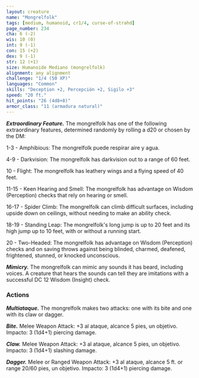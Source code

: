 ```yaml
---
layout: creature
name: "Mongrelfolk"
tags: [medium, humanoid, cr1/4, curse-of-strahd]
page_number: 234
cha: 6 (-2)
wis: 10 (0)
int: 9 (-1)
con: 15 (+2)
dex: 9 (-1)
str: 12 (+1)
size: Humanoide Mediano (mongrelfolk)
alignment: any alignment
challenge: "1/4 (50 XP)"
languages: "Common"
skills: "Deception +2, Percepción +2, Sigilo +3"
speed: "20 ft."
hit_points: "26 (4d8+8)"
armor_class: "11 (armadura natural)"
---
```


***Extraordinary Feature.*** The mongrelfolk has one of the following extraordinary features, determined randomly by rolling a d20 or chosen by the DM:

1-3 - Amphibious: The mongrelfolk puede respirar aire y agua.

4-9 - Darkvision: The mongrelfolk has darkvision out to a range of 60 feet.

10 - Flight: The mongrelfolk has leathery wings and a flying speed of 40 feet.

11-15 - Keen Hearing and Smell: The mongrelfolk has advantage on Wisdom (Perception) checks that rely on hearing or smell.

16-17 - Spider Climb: The mongrelfolk can climb difficult surfaces, including upside down on ceilings, without needing to make an ability check.

18-19 - Standing Leap: The mongrelfolk's long jump is up to 20 feet and its high jump up to 10 feet, with or without a running start.

20 - Two-Headed: The mongrelfolk has advantage on Wisdom (Perception) checks and on saving throws against being blinded, charmed, deafened, frightened, stunned, or knocked unconscious.

***Mimicry.*** The mongrelfolk can mimic any sounds it has beard, including voices. A creature that hears the sounds can tell they are imitations with a successful DC 12 Wisdom (Insight) check.

### Actions

***Multiataque.*** The mongrelfolk makes two attacks: one with its bite and one with its claw or dagger.

***Bite.*** Melee Weapon Attack: +3 al ataque, alcance 5 pies, un objetivo. Impacto: 3 (1d4+1) piercing damage.

***Claw.*** Melee Weapon Attack: +3 al ataque, alcance 5 pies, un objetivo. Impacto: 3 (1d4+1) slashing damage.

***Dagger.*** Melee or Ranged Weapon Attack: +3 al ataque, alcance 5 ft. or range 20/60 pies, un objetivo. Impacto: 3 (1d4+1) piercing damage.